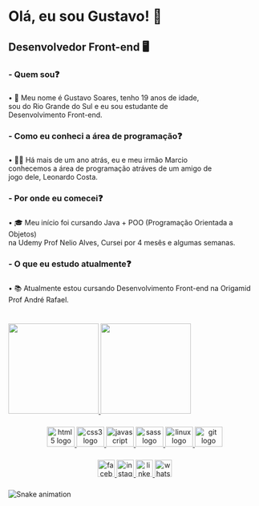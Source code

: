 <h1 align="left">Olá, eu sou Gustavo! 👋</h1>

###

<h2 align="left">Desenvolvedor Front-end 🖥️</h2>

###

<h3 align="left">- Quem sou❓</h3>

###

<p align="left">• 🤝 Meu nome é Gustavo Soares, tenho 19 anos de idade,<br>                            sou do Rio Grande do Sul e eu sou estudante de<br>                            Desenvolvimento Front-end.</p>

###

<h3 align="left">- Como eu conheci a área de programação❓</h3>

###

<p align="left">• 🧑‍💻 Há mais de um ano atrás, eu e meu irmão Marcio<br>conhecemos a área de programação atráves de um amigo de<br>jogo dele, Leonardo Costa.</p>

###

<h3 align="left">- Por onde eu comecei❓</h3>

###

<p align="left">• 🎓 Meu início foi cursando Java + POO (Programação Orientada a Objetos)<br>na Udemy Prof Nelio Alves, Cursei por 4 mesês e algumas semanas.</p>

###

<h3 align="left">- O que eu estudo atualmente❓</h3>

###

<p align="left">• 📚 Atualmente estou cursando Desenvolvimento Front-end na Origamid<br>Prof André Rafael.</p>

###

<h1 align="left"></h1>

###

<div>
  <a href="https://github.com/guuhgst">
  <img height="180em" src="https://github-readme-stats.vercel.app/api?username=guuhgst&show_icons=true&theme=dracula&include_all_commits=true&count_private=true"/>
  <img height="180em" src="https://github-readme-stats.vercel.app/api/top-langs/?username=guuhgst&layout=compact&langs_count=16&theme=dracula"/>
</div>
  
###

<div align="center">
  <img src="https://cdn.jsdelivr.net/gh/devicons/devicon/icons/html5/html5-original.svg" height="40" width="55" alt="html5 logo"  />
  <img src="https://cdn.jsdelivr.net/gh/devicons/devicon/icons/css3/css3-original.svg" height="40" width="55" alt="css3 logo"  />
  <img src="https://cdn.jsdelivr.net/gh/devicons/devicon/icons/javascript/javascript-original.svg" height="40" width="55" alt="javascript logo"  />
  <img src="https://cdn.jsdelivr.net/gh/devicons/devicon/icons/sass/sass-original.svg" height="40" width="55" alt="sass logo"  />
  <img src="https://cdn.jsdelivr.net/gh/devicons/devicon/icons/linux/linux-original.svg" height="40" width="55" alt="linux logo"  />
  <img src="https://cdn.jsdelivr.net/gh/devicons/devicon/icons/git/git-original.svg" height="40" width="55" alt="git logo"  />
</div>
  
###

<div align="center">
  <a href="https://www.facebook.com/profile.php?id=100006005023941" target="_blank">
    <img src="https://img.shields.io/static/v1?message=Facebook&logo=facebook&label=&color=1877F2&logoColor=white&labelColor=&style=for-the-badge" height="34" alt="facebook logo"  />
  </a>
  <a href="https://www.instagram.com/__guuhgst/" target="_blank">
    <img src="https://img.shields.io/static/v1?message=Instagram&logo=instagram&label=&color=E4405F&logoColor=white&labelColor=&style=for-the-badge" height="34" alt="instagram logo"  />
  </a>
  <a href="https://www.linkedin.com/in/gustavo-soares-thomann/" target="_blank">
    <img src="https://img.shields.io/static/v1?message=LinkedIn&logo=linkedin&label=&color=0077B5&logoColor=white&labelColor=&style=for-the-badge" height="34" alt="linkedin logo"  />
  </a>
  <a href="https://wa.me/5551984510471" target="_blank">
    <img src="https://img.shields.io/static/v1?message=Whatsapp&logo=whatsapp&label=&color=25D366&logoColor=white&labelColor=&style=for-the-badge" height="34" alt="whatsapp logo"  />
  </a>
</div>

###
  
![Snake animation](https://github.com/guuhgst/guuhgst/blob/output/github-contribution-grid-snake.svg)
